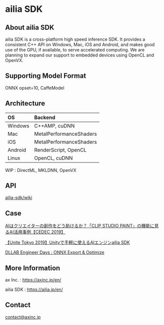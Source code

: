 # ailia SDK

## About ailia SDK

ailia SDK is a cross-platform high speed inference SDK. It provides a consistent C++ API on Windows, Mac, iOS and Android, and makes good use of the GPU, if available, to serve accelerated computing. We are planning to expand our support to embedded devices using OpenCL and OpenVX.

## Supporting Model Format

ONNX opset=10, CaffeModel

## Architecture

|OS|Backend|
|:--|:--|
|Windows|C++AMP, cuDNN|
|Mac|MetalPerformanceShaders|
|iOS|MetalPerformanceShaders|
|Android|RenderScript, OpenCL|
|Linux|OpenCL, cuDNN|

WIP : DirectML, MKLDNN, OpenVX

## API

[ailia-sdk/wiki](https://github.com/axinc-ai/ailia-sdk/wiki)

## Case

[AIはクリエイターの創作をどう助けるか？「CLIP STUDIO PAINT」の機能に見るAI活用事例【CEDEC 2019】](https://www.gamebusiness.jp/article/2019/09/25/16233.html)

[【Unite Tokyo 2019】Unityで手軽に使えるAIエンジンailia SDK](https://www.slideshare.net/UnityTechnologiesJapan002/unite-tokyo-2019unityaiailia-sdk)

[DLLAB Engineer Days : ONNX Export & Optimize](https://www.slideshare.net/KazukiKyakuno/dllab-engineer-days-onnx-export-optimize)

## More Information

ax Inc. : https://axinc.jp/en/

ailia SDK : https://ailia.jp/en/

## Contact

contact@axinc.jp
